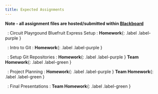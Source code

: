 ```yaml
---
title: Expected Assignments
---
```


**Note - all assignment files are hosted/submitted within [Blackboard](https://lms.gvsu.edu)**

&nbsp;
: Circuit Playrgound Bluefruit Express Setup
  : **Homework**{: .label .label-purple } 

&nbsp;
: Intro to Git
  : **Homework**{: .label .label-purple }

&nbsp;
: Setup Git Repositories 
  : **Homework**{: .label .label-purple } **Team Homework**{: .label .label-green } 

&nbsp;
: Project Planning 
  : **Homework**{: .label .label-purple } **Team Homework**{: .label .label-green } 

&nbsp;
: Final Presentations 
  : **Team Homework**{: .label .label-green } 
